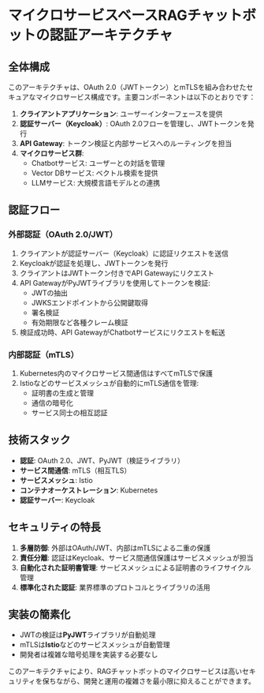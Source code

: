 # マイクロサービスベースRAGチャットボットの認証アーキテクチャ

## 全体構成

このアーキテクチャは、OAuth 2.0（JWTトークン）とmTLSを組み合わせたセキュアなマイクロサービス構成です。主要コンポーネントは以下のとおりです：

1. **クライアントアプリケーション**: ユーザーインターフェースを提供
2. **認証サーバー（Keycloak）**: OAuth 2.0フローを管理し、JWTトークンを発行
3. **API Gateway**: トークン検証と内部サービスへのルーティングを担当
4. **マイクロサービス群**:
   - Chatbotサービス: ユーザーとの対話を管理
   - Vector DBサービス: ベクトル検索を提供
   - LLMサービス: 大規模言語モデルとの連携

## 認証フロー

### 外部認証（OAuth 2.0/JWT）
1. クライアントが認証サーバー（Keycloak）に認証リクエストを送信
2. Keycloakが認証を処理し、JWTトークンを発行
3. クライアントはJWTトークン付きでAPI Gatewayにリクエスト
4. API GatewayがPyJWTライブラリを使用してトークンを検証:
   - JWTの抽出
   - JWKSエンドポイントから公開鍵取得
   - 署名検証
   - 有効期限など各種クレーム検証
5. 検証成功時、API GatewayがChatbotサービスにリクエストを転送

### 内部認証（mTLS）
1. Kubernetes内のマイクロサービス間通信はすべてmTLSで保護
2. Istioなどのサービスメッシュが自動的にmTLS通信を管理:
   - 証明書の生成と管理
   - 通信の暗号化
   - サービス同士の相互認証

## 技術スタック

- **認証**: OAuth 2.0、JWT、PyJWT（検証ライブラリ）
- **サービス間通信**: mTLS（相互TLS）
- **サービスメッシュ**: Istio
- **コンテナオーケストレーション**: Kubernetes
- **認証サーバー**: Keycloak

## セキュリティの特長

1. **多層防御**: 外部はOAuth/JWT、内部はmTLSによる二重の保護
2. **責任分離**: 認証はKeycloak、サービス間通信保護はサービスメッシュが担当
3. **自動化された証明書管理**: サービスメッシュによる証明書のライフサイクル管理
4. **標準化された認証**: 業界標準のプロトコルとライブラリの活用

## 実装の簡素化

- JWTの検証は**PyJWT**ライブラリが自動処理
- mTLSは**Istio**などのサービスメッシュが自動管理
- 開発者は複雑な暗号処理を実装する必要なし

このアーキテクチャにより、RAGチャットボットのマイクロサービスは高いセキュリティを保ちながら、開発と運用の複雑さを最小限に抑えることができます。